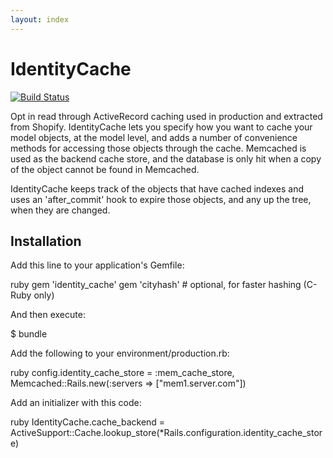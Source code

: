 ```yaml
---
layout: index
---
```


# IdentityCache
[![Build Status](https://travis-ci.org/Shopify/identity_cache.svg?branch=master)](https://travis-ci.org/Shopify/identity_cache)

Opt in read through ActiveRecord caching used in production and extracted from Shopify. IdentityCache lets you specify how you want to cache your model objects, at the model level, and adds a number of convenience methods for accessing those objects through the cache. Memcached is used as the backend cache store, and the database is only hit when a copy of the object cannot be found in Memcached.

IdentityCache keeps track of the objects that have cached indexes and uses an 'after_commit' hook to expire those objects, and any up the tree, when they are changed.

## Installation

Add this line to your application's Gemfile:

  ruby
  gem 'identity_cache'
  gem 'cityhash'        # optional, for faster hashing (C-Ruby only)

And then execute:

  $ bundle

Add the following to your environment/production.rb:

  ruby
  config.identity_cache_store = :mem_cache_store, Memcached::Rails.new(:servers => ["mem1.server.com"])

Add an initializer with this code:

  ruby
  IdentityCache.cache_backend = ActiveSupport::Cache.lookup_store(*Rails.configuration.identity_cache_store)